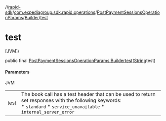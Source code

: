 //[rapid-sdk](../../../../index.md)/[com.expediagroup.sdk.rapid.operations](../../index.md)/[PostPaymentSessionsOperationParams](../index.md)/[Builder](index.md)/[test](test.md)

# test

[JVM]\

public final [PostPaymentSessionsOperationParams.Builder](index.md)[test](test.md)([String](https://docs.oracle.com/javase/8/docs/api/java/lang/String.html)test)

#### Parameters

JVM

| | |
|---|---|
| test | The book call has a test header that can be used to return set responses with the following keywords:<br> * `standard` * `service_unavailable` * `internal_server_error` |

